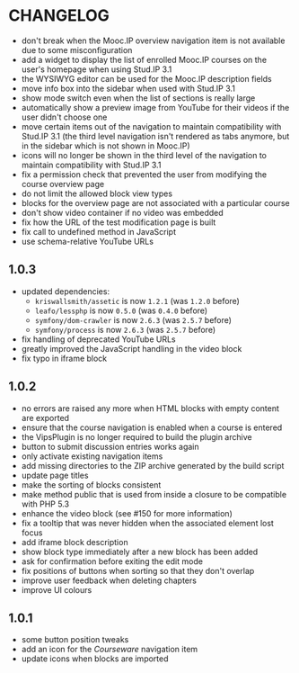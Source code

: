 CHANGELOG
=========

* don't break when the Mooc.IP overview navigation item is not available due
  to some misconfiguration
* add a widget to display the list of enrolled Mooc.IP courses on the user's
  homepage when using Stud.IP 3.1
* the WYSIWYG editor can be used for the Mooc.IP description fields
* move info box into the sidebar when used with Stud.IP 3.1
* show mode switch even when the list of sections is really large
* automatically show a preview image from YouTube for their videos if the
  user didn't choose one
* move certain items out of the navigation to maintain compatibility with
  Stud.IP 3.1 (the third level navigation isn't rendered as tabs anymore,
  but in the sidebar which is not shown in Mooc.IP)
* icons will no longer be shown in the third level of the navigation to
  maintain compatibility with Stud.IP 3.1
* fix a permission check that prevented the user from modifying the course
  overview page
* do not limit the allowed block view types
* blocks for the overview page are not associated with a particular course
* don't show video container if no video was embedded
* fix how the URL of the test modification page is built
* fix call to undefined method in JavaScript
* use schema-relative YouTube URLs

1.0.3
-----

* updated dependencies:
  * `kriswallsmith/assetic` is now `1.2.1` (was `1.2.0` before)
  * `leafo/lessphp` is now `0.5.0` (was `0.4.0` before)
  * `symfony/dom-crawler` is now `2.6.3` (was `2.5.7` before)
  * `symfony/process` is now `2.6.3` (was `2.5.7` before)
* fix handling of deprecated YouTube URLs
* greatly improved the JavaScript handling in the video block
* fix typo in iframe block

1.0.2
-----

* no errors are raised any more when HTML blocks with empty content are
  exported
* ensure that the course navigation is enabled when a course is entered
* the VipsPlugin is no longer required to build the plugin archive
* button to submit discussion entries works again
* only activate existing navigation items
* add missing directories to the ZIP archive generated by the build script
* update page titles
* make the sorting of blocks consistent
* make method public that is used from inside a closure to be compatible
  with PHP 5.3
* enhance the video block (see #150 for more information)
* fix a tooltip that was never hidden when the associated element lost
  focus
* add iframe block description
* show block type immediately after a new block has been added
* ask for confirmation before exiting the edit mode
* fix positions of buttons when sorting so that they don't overlap
* improve user feedback when deleting chapters
* improve UI colours

1.0.1
-----

* some button position tweaks
* add an icon for the *Courseware* navigation item
* update icons when blocks are imported
